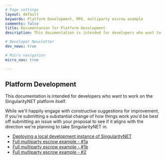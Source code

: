 ```yaml
---
# Page settings
layout: default
keywords: Platform Development, MPE, multiparty escrow example
comments: false
title: Documentanion for Platform Development
description: This documentation is intended for developers who want to work on the SingularityNET platform itself.

# Developer Newsletter
dev_news: true

# Micro navigation
micro_nav: true

---
```

## Platform Development
This documentation is intended for developers who want to work on the SingularityNET platform itself.

While we'll happily engage with constructive suggestions for improvement, if you're submitting a substantial change of how things work you'd be best off submitting an issue with your proposal to see if it aligns with the direction we're planning to take SingularityNET in.

- [Deploying a local development instance of SingularityNET](/docs/development/local-singularitynet)
- [Full multiparty escrow example - #1a](/docs/development/mpe-example)
- [Full multiparty escrow example - #1b](/docs/development/mpe-example1)
- [Full multiparty escrow example - #2](/docs/development/mpe-example2)